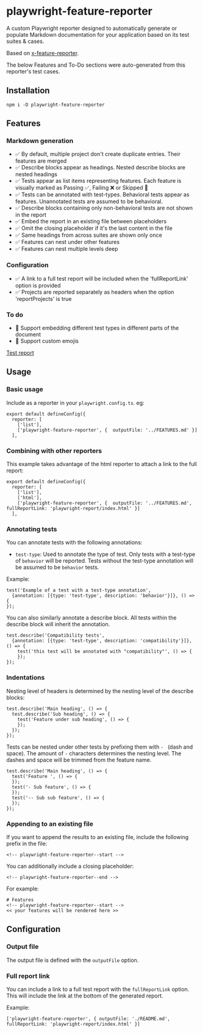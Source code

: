 # playwright-feature-reporter
A custom Playwright reporter designed to automatically generate or populate Markdown documentation for your application based on its test suites & cases.

Based on [x-feature-reporter](https://github.com/royk/x-feature-reporter).

The below Features and To-Do sections were auto-generated from this reporter's test cases.

## Installation

```
npm i -D playwright-feature-reporter
```

<!-- playwright-feature-reporter--start -->
## Features
### Markdown generation
 - ✅ By default, multiple project don't create duplicate entries. Their features are merged
 - ✅ Describe blocks appear as headings. Nested describe blocks are nested headings
 - ✅ Tests appear as list items representing features. Each feature is visually marked as Passing ✅, Failing ❌ or Skipped 🚧
 - ✅ Tests can be annotated with test-types. Behavioral tests appear as features. Unannotated tests are assumed to be behavioral.
 - ✅ Describe blocks containing only non-behavioral tests are not shown in the report
 - ✅ Embed the report in an existing file between placeholders
 - ✅ Omit the closing placeholder if it's the last content in the file
 - ✅ Same headings from across suites are shown only once
 - ✅ Features can nest under other features
 - ✅ Features can nest multiple levels deep
### Configuration
 - ✅ A link to a full test report will be included when the 'fullReportLink' option is provided
 - ✅ Projects are reported separately as headers when the option 'reportProjects' is true
### To do
 - 🚧 Support embedding different test types in different parts of the document
 - 🚧 Support custom emojis

[Test report](https://raw.githack.com/royk/playwright-feature-reporter/refs/heads/main/playwright-report/index.html)
<!-- playwright-feature-reporter--end -->

## Usage

### Basic usage
Include as a reporter in your `playwright.config.ts`. eg:

```
export default defineConfig({
  reporter: [
    ['list'],
    ['playwright-feature-reporter', {  outputFile: '../FEATURES.md' }]
  ],
```

### Combining with other reporters
This example takes advantage of the html reporter to attach a link to the full report:

```
export default defineConfig({
  reporter: [
    ['list'],
    ['html'],
    ['playwright-feature-reporter', {  outputFile: '../FEATURES.md', fullReportLink: 'playwright-report/index.html' }]
  ],
```
### Annotating tests

You can annotate tests with the following annotations:

- `test-type`: Used to annotate the type of test. Only tests with a test-type of `behavior` will be reported. Tests without the test-type annotation will be assumed to be `behavior` tests.

Example:
```
test('Example of a test with a test-type annotation', 
  {annotation: [{type: 'test-type', description: 'behavior'}]}, () => {
});
```

You can also similarly annotate a describe block. All tests within the describe block will inherit the annotation.

```
test.describe('Compatibility tests', 
  {annotation: [{type: 'test-type', description: 'compatibility'}]}, () => {
    test('this test will be annotated with "compatibility"', () => {
    });
});
```

### Indentations

Nesting level of headers is determined by the nesting level of the describe blocks:

```
test.describe('Main heading', () => {
  test.describe('Sub heading', () => {
    test('Feature under sub heading', () => {
    });
  });
});
```

Tests can be nested under other tests by prefixing them with `- ` (dash and space). The amount of `-` characters determines the nesting level.
The dashes and space will be trimmed from the feature name.

```
test.describe('Main heading', () => {
  test('Feature ', () => {
  });
  test('- Sub feature', () => {
  });
  test('-- Sub sub feature', () => {
  });
});
```

### Appending to an existing file
If you want to append the results to an existing file, include the following prefix in the file:

```
<!-- playwright-feature-reporter--start -->
```
You can additionally include a closing placeholder:

```
<!-- playwright-feature-reporter--end -->
```

For example:

```
# Features
<!-- playwright-feature-reporter--start -->
<< your features will be rendered here >>
```
## Configuration

### Output file
The output file is defined with the `outputFile` option.

### Full report link
You can include a link to a full test report with the `fullReportLink` option. This will include the link at the bottom of the generated report.

Example:
```
['playwright-feature-reporter', { outputFile: './README.md', fullReportLink: 'playwright-report/index.html' }]
```